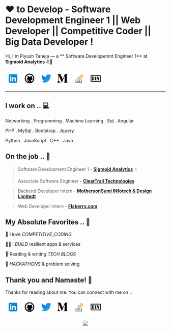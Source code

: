 <!-- Don't remove this --- https://github.com/piyush-taneja -->

<!-- links to social media icons -->
<!-- no need to change these -->

<!-- icons  -->

[1.1]: https://github.com/piyush-taneja/piyush-taneja/blob/master/assets/icons8-linkedin-48.png (linkedin icon with padding)
[2.1]: https://github.com/piyush-taneja/piyush-taneja/blob/master/assets/icons8-github-48.png (github icon with padding)
[3.1]: https://github.com/piyush-taneja/piyush-taneja/blob/master/assets/icons8-twitter-48.png (twitter icon with padding)
[4.1]: https://github.com/piyush-taneja/piyush-taneja/blob/master/assets/icons8-medium-new-48.png (medium icon with padding)
[5.1]: https://github.com/piyush-taneja/piyush-taneja/blob/master/assets/icons8-stack-overflow-48.png (stackoverflow icon with padding)
[6.1]: https://github.com/piyush-taneja/piyush-taneja/blob/master/assets/icons8-dev-48.png (dev icon with padding)

<!-- links to my social media accounts -->

[1]: https://www.linkedin.com/in/piyush-taneja
[2]: https://www.github.com/piyush-taneja
[3]: https://www.twitter.com/
[4]: http://www.medium.com/@piyush_taneja
[5]: https://stackoverflow.com/users/11853516/piyush-taneja
[6]: http://dev.to/piyush_taneja

<!-- Don't remove this --- https://github.com/piyush-taneja -->




<!-- section - intro -->


# ❤ to Develop - Software Development Engineer 1 || Web Developer || Competitive Coder || Big Data Developer !


Hi, I'm Piyush Taneja — a ** Software Developemnt Engineer 1** at **Sigmoid Analytics**  ✌💖

<!-- section - intro -->

<!-- section - social media icons -->

[![linkedin piyush-taneja][1.1]][1]
[![github piyush-taneja][2.1]][2]
[![twitter ][3.1]][3]
[![medium piyush_taneja][4.1]][4]
[![stackoverflow piyush-taneja][5.1]][5]
[![dev to piyush_taneja][6.1]][6]

<!-- section - social media icons -->

 ---

<!-- section - skills -->

## I work on .. 💻

Networking . Programming . Machine Learning . Sql . Angular

PHP . MySql . Bootstrap . Jquery

Python . JavaScript . C++ . Java

<!-- section - skills -->

<!-- section - job details -->

## On the job .. 💯

> Software Development Engineer 1 - [**Sigmoid Analytics**](https://sigmoid.com)  ⭐

> Associate Software Engineer - [**ClearTrail Technologies**](https://clear-trail.com)

> Backend Developer Intern - [**MothersonSumi INfotech & Design Limitedt**](https://www.mind-infotech.com/)

> Web Developer Intern - [**Flaberry.com**](flaberry.com)


<!-- section - job details -->


<!-- section - interests -->

## My Absolute Favorites .. 💖

🦄 I love _COMPETITIVE_CODING_

👨‍💻 I _BUILD_ resilient apps & services

📰 Reading & writing _TECH BLOGS_

🍕 _HACKATHONS_ & problem solving

<!-- section - interests -->

<!-- section - blogs -->



## Thank you and Namaste! 🙏

Thanks for reading about me. You can connect with me on ..

<!-- section - social media icons -->

[![linkedin piyush-taneja][1.1]][1]
[![github piyush-taneja][2.1]][2]
[![twitter ][3.1]][3]
[![medium piyush_taneja][4.1]][4]
[![stackoverflow piyush-taneja][5.1]][5]
[![dev to piyush_taneja][6.1]][6]

<!-- section - social media icons -->

<p align='center'>
<img align='center' src="https://visitor-badge.glitch.me/badge?page_id=piyush-taneja.visitor-badge">
 <p/>
